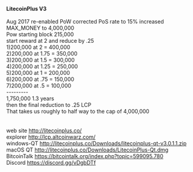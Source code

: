 <b>LitecoinPlus V3</b> <br>
<br>
Aug 2017
  re-enabled PoW
  corrected PoS rate to 15%
  increased MAX_MONEY to 4,000,000
<br>
Pow starting block 215,000<br>
start reward at 2 and reduce by .25<br>
1)200,000 at 2    = 400,000<br>
2)200,000 at 1.75 = 350,000<br>
3)200,000 at 1.5  = 300,000<br>
4)200,000 at 1.25 = 250,000<br>
5)200,000 at 1    = 200,000<br>
6)200,000 at .75  = 150,000<br>
7)200,000 at .5   = 100,000<br>
                  ---------<br>
                  1,750,000  1.3 years<br>
then the final reduction to .25 LCP<br>
That takes us roughly to half way to the cap of 4,000,000<br>
<br>
<br>
web site http://litecoinplus.co/<br>
explorer http://lcp.altcoinwarz.com/<br>
windows-QT http://litecoinplus.co/Downloads/litecoinplus-qt-v3.0.1.1.zip<br>
macOS QT  http://litecoinplus.co/Downloads/LitecoinPlus-Qt.dmg<br>
BitcoinTalk https://bitcointalk.org/index.php?topic=599095.780<br>
Discord  https://discord.gg/vDgbDTf


